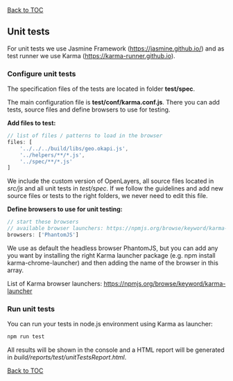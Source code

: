 [Back to TOC](README.md)

## Unit tests

For unit tests we use Jasmine Framework (https://jasmine.github.io/) and as test runner we use Karma 
(https://karma-runner.github.io).

### Configure unit tests

The specification files of the tests are located in folder **test/spec**.

The main configuration file is **test/conf/karma.conf.js**. There you can add tests, source files and define browsers to 
use for testing.

**Add files to test:**

```javascript
// list of files / patterns to load in the browser
files: [
    '../../../build/libs/geo.okapi.js',
    '../helpers/**/*.js',
    '../spec/**/*.js'
]
```

We include the custom version of OpenLayers, all source files located in *src/js* and all unit tests in 
*test/spec*. If we follow the guidelines and add new source files or tests to the right folders, we never need to edit 
this file.

**Define browsers to use for unit testing:**

```javascript
// start these browsers
// available browser launchers: https://npmjs.org/browse/keyword/karma-launcher
browsers: ['PhantomJS']
```

We use as default the headless browser PhantomJS, but you can add any you want by installing the right Karma launcher 
package (e.g. npm install karma-chrome-launcher) and then adding the name of the browser in this array.

List of Karma browser launchers:  https://npmjs.org/browse/keyword/karma-launcher

### Run unit tests

You can run your tests in node.js environment using Karma as launcher:

```bash
npm run test
```

All results will be shown in the console and a HTML report will be generated in *build/reports/test/unitTestsReport.html*.

[Back to TOC](README.md)